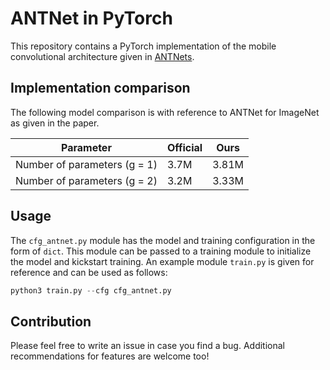 # ANTNet in PyTorch
This repository contains a PyTorch implementation of the mobile convolutional 
architecture given in [ANTNets](https://arxiv.org/abs/1904.03775).

## Implementation comparison
The following model comparison is with reference to ANTNet for ImageNet as 
given in the paper.

| Parameter | Official | Ours |
| ---------- | -------- | ----- |
| Number of parameters (g = 1) | 3.7M | 3.81M |
| Number of parameters (g = 2) | 3.2M | 3.33M |

## Usage 
The `cfg_antnet.py` module has the model and training configuration in the form
of `dict`. This module can be passed to a training module to initialize the
model and kickstart training. An example module `train.py` is given for reference
and can be used as follows:
```python
python3 train.py --cfg cfg_antnet.py
```

## Contribution
Please feel free to write an issue in case you find a bug. Additional recommendations
for features are welcome too!
